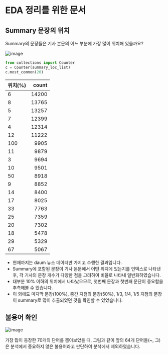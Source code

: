 # EDA 정리를 위한 문서

## Summary 문장의 위치  
Summary의 문장들은 기사 본문의 어느 부분에 가장 많이 위치해 있을까요?

![image](https://user-images.githubusercontent.com/58713684/90093342-558e1900-dd66-11ea-9be9-4887bfc36fd1.png)
  
    
```py
from collections import Counter
c = Counter(summary_loc_list)
c.most_common(20)
```    

|위치(%)|count|
|:---|---:|
|6|14200|
|8|13765|
|5|13257|
|7|12399|
|4|12314|
|12|11222|
|100|9905|
|11|9879|
|3|9694|
|10|9501|
|50|8918|
|9|8852|
|14|8400|
|17|8025|
|33|7763|
|25|7359|
|20|7302|
|18|5478|
|29|5329|
|67|5067|
 

- 현재까지는 daum 뉴스 데이터만 가지고 수행한 결과입니다.
- Summary에 포함된 문장이 기사 본문에서 어떤 위치에 있는지를 인덱스로 나타낸 후, 각 기사의 문장 개수가 다양한 점을 고려하여 비율로 나타내 일반화하였습니다.
- 대부분 10% 이하의 위치에서 나타났으므로, 첫번째 문장과 첫번째 문단이 중요함을 추측해볼 수 있습니다.
- 이 외에도 마지막 문장(100%), 중간 지점의 문장(50%), 1/3, 1/4, 1/5 지점의 문장이 summary로 많이 추출되었던 것을 확인할 수 있었습니다.

## 불용어 확인  

![image](https://user-images.githubusercontent.com/58713684/90409410-13593480-e0e4-11ea-9f41-86d19241207c.png)
  
가장 많이 등장한 70개의 단어를 뽑아보았을 때, 그림과 같이 앞의 64개 단어들(~, 그)은 분석에서 중요하지 않은 불용어라고 판단하여 분석에서 제외하였습니다.  





